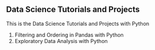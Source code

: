 ## Data Science Tutorials and Projects
This is the Data Science Tutorials and Projects with Python 

1. Filtering and Ordering in Pandas with Python
2. Exploratory Data Analysis with Python
